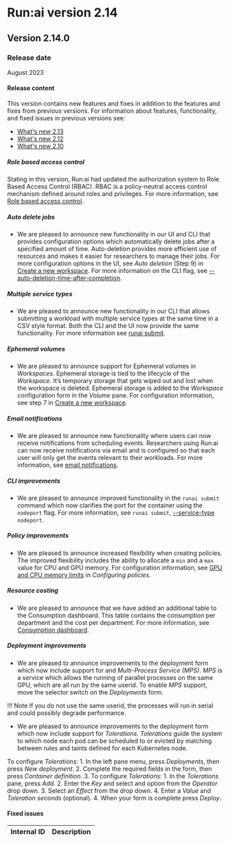 # Run:ai version 2.14

## Version 2.14.0

### Release date

August 2023

#### Release content

This version contains new features and fixes in addition to the features and fixes from previous versions. For information about features, functionality, and fixed issues in previous versions see:

* [What's new 2.13](whats-new-2-13.md)
* [What's new 2.12](whats-new-2-12.md)
* [What's new 2.10](whats-new-2-10.md)

##### Role based access control
<!-- RUN-7510/9002 and lots of others -->
Stating in this version, Run:ai had updated the authorization system to Role Based Access Control (RBAC). RBAC is a policy-neutral access control mechanism defined around roles and privileges. For more information, see [Role based access control](../admin/runai-setup/access-control/rbac.md#role-based-access-control).

<!-- When upgrading the system, previous access and authorizations that were configured will be migrated to the new RBAC roles. See the table below for role conversions:

TODO Add RBAC old--new conversion table here. -->

##### Auto delete jobs
<!-- RUN-8586/RUN-11777 -->
* We are pleased to announce new functionality in our UI and CLI that provides configuration options which automatically delete jobs after a specified amount of time. Auto-deletion provides more efficient use of resources and makes it easier for researchers to manage their jobs. For more configuration options in the UI, see *Auto deletion* (Step 9) in [Create a new workspace](../Researcher/user-interface/workspaces/create/workspace-v2.md#create-a-new-workspace). For more information on the CLI flag, see [--auto-deletion-time-after-completion](../Researcher/cli-reference/runai-submit.md).

##### Multiple service types
<!-- RUN-10235/RUN-10485  Support multi service types in the CLI submission -->
* We are pleased to announce new functionality in our CLI that allows submitting a workload with multiple service types at the same time in a CSV style format. Both the CLI and the UI now provide the same functionality. For more information see [runai submit](../Researcher/cli-reference/runai-submit.md).

<!-- RUN-9808/RUN-9810 Show effective project policy from the UI 
* We are pleased to announce an enhancement to the Projects table where users now have the ability to view policies from within a project. For more information, see [Projects](). -->

##### Ephemeral volumes
<!--RUN-9958/RUN-10061 Ephemeral volumes in workspaces -->
* We are pleased to announce support for Ephemeral volumes in *Workspaces*. Ephemeral storage is tied to the lifecycle of the *Workspace*. It’s temporary storage that gets wiped out and lost when the workspace is deleted. Ephemeral storage is added to the *Workspace* configuration form in the *Volume* pane. For configuration information, see step 7 in [Create a new workspace](../Researcher/user-interface/workspaces/create/.workspace-v2.md#create-a-new-workspace).

##### Email notifications
<!-- RUN-9868/RUN-10087 support per user scheduling events notifications (slack/email) -->
* We are pleased to announce new functionality where users can now receive notifications from scheduling events. Researchers using Run:ai can now receive notifications via email and is configured so that each user will only get the events relevant to their workloads. For more information, see [email notifications](../admin/researcher-setup/email-messaging.md#email-notifications).

##### CLI improvements
<!-- RUN-10335/RUN-10510 Node port command line -->
* We are pleased to announce improved functionality in the `runai submit` command which now clarifies the port for the container using the `nodeport` flag. For more information, see `runai submit`, [--service-type](../Researcher/cli-reference/runai-submit.md#s----service-type-string) `nodeport`.

##### Policy improvements
<!-- RUN-10575/RUN-10579 Add numeric rules in the policy to GPU memory, CPU memory & CPU -->
* We are pleased to announce increased flexibility when creating policies. The improved flexibility includes the ability to allocate a `min` and a `max` value for CPU and GPU memory. For configuration information, see [GPU and CPU memory limits](../admin/workloads/policies.md#gpu-and-cpu-memory-limits) in *Configuring policies*.

##### Resource costing
<!-- RUN-11421/RUN-11508 Consumption report cost and bugs -->
* We are pleased to announce that we have added an additional table to the Consumption dashboard. This table contains the consumption per department and the cost per department. For more information, see [Consumption dashboard](../admin/admin-ui-setup/dashboard-analysis.md#consumption-dashboard).

##### Deployment improvements
<!-- RUN-11563/RUN-11564 MPS and tolerance -->
* We are pleased to announce improvements to the deployment form which now include support for and *Multi-Process Service (MPS)*. *MPS* is a service which allows the running of parallel processes on the same GPU, which are all run by the same userid. To enable *MPS* support, move the selector switch on the *Deployments* form.

!!! Note
    If you do not use the same userid, the processes will run in serial and could possibly degrade performance.

* We are pleased to announce improvements to the deployment form which now include support for *Tolerations*. *Tolerations* guide the system to which node each pod can be
     scheduled to or evicted by matching between rules and taints defined for each Kubernetes node.

<!-- Configuration procedure added here because the deployments page has no procedure on it. -->  
To configure *Tolerations*:
    1. In the left pane menu, press *Deployments*, then press *New deployment*.
    2. Complete the required fields in the form, then press *Container definition*.
    3. To configure *Tolerations*:
            1. In the *Tolerations* pane, press *Add*.
            2. Enter the *Key* and select and option from the *Operator* drop down.
            3. Select an *Effect* from the drop down.
            4. Enter a *Value* and *Toleration seconds* (optional).
    4. When your form is complete press *Deploy*.

#### Fixed issues

| Internal ID | Description  |
| ---------------------------- | ---- |
